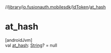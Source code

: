 //[library](../../../index.md)/[io.fusionauth.mobilesdk](../index.md)/[IdToken](index.md)/[at_hash](at_hash.md)

# at_hash

[androidJvm]\
val [at_hash](at_hash.md): [String](https://kotlinlang.org/api/core/kotlin-stdlib/kotlin/-string/index.html)? = null